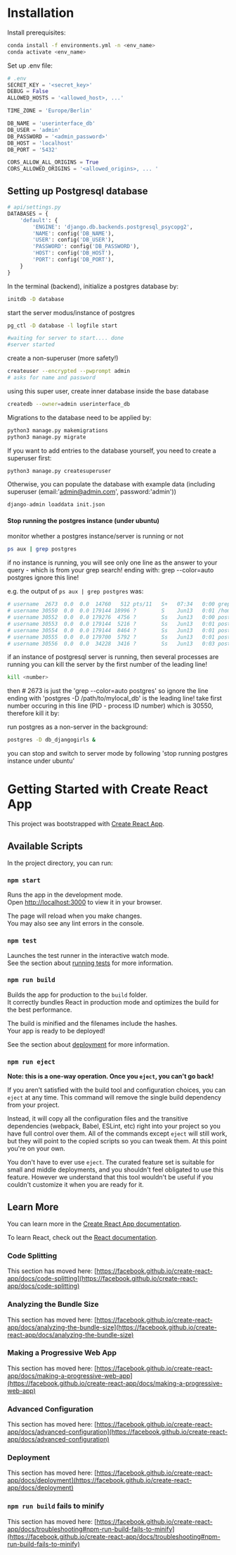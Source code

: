 # Installation
Install prerequisites:
```bash
conda install -f environments.yml -n <env_name>
conda activate <env_name>
```
Set up .env file:
```python
# .env
SECRET_KEY = '<secret_key>'
DEBUG = False
ALLOWED_HOSTS = '<allowed_host>, ...'

TIME_ZONE = 'Europe/Berlin'

DB_NAME = 'userinterface_db'
DB_USER = 'admin'
DB_PASSWORD = '<admin_password>'
DB_HOST = 'localhost'
DB_PORT = '5432'

CORS_ALLOW_ALL_ORIGINS = True
CORS_ALLOWED_ORIGINS = '<allowed_origins>, ... '
```

## Setting up Postgresql database

````python
# api/settings.py
DATABASES = {
    'default': {
        'ENGINE': 'django.db.backends.postgresql_psycopg2',
        'NAME': config('DB_NAME'),
        'USER': config('DB_USER'),
        'PASSWORD': config('DB_PASSWORD'),
        'HOST': config('DB_HOST'),
        'PORT': config('DB_PORT'),
    }
}
````

In the terminal (backend), initialize a postgres database by:
````bash
initdb -D database
````

start the server modus/instance of postgres

````bash
pg_ctl -D database -l logfile start

#waiting for server to start.... done
#server started
````

create a non-superuser (more safety!)

````bash
createuser --encrypted --pwprompt admin
# asks for name and password
````

using this super user, create inner database inside the base database

````bash
createdb --owner=admin userinterface_db
````
Migrations to the database need to be applied by:
```python
python3 manage.py makemigrations
python3 manage.py migrate
```
If you want to add entries to the database yourself, you need to create a superuser first:
```python
python3 manage.py createsuperuser
```
Otherwise, you can populate the database with example data (including superuser (email:'admin@admin.com', password:'admin'))
```python
django-admin loaddata init.json
```

#### Stop running the postgres instance (under ubuntu)

monitor whether a postgres instance/server is running or not
````bash
ps aux | grep postgres
````
if no instance is running, you will see only one line as the answer to your query - which is from your grep search!
ending with: grep --color=auto postgres
ignore this line!

e.g. the output of `ps aux | grep postgres` was:
````bash
# username  2673  0.0  0.0  14760   512 pts/11   S+   07:34   0:00 grep --color=auto postgres
# username 30550  0.0  0.0 179144 18996 ?        S    Jun13   0:01 /home/username/miniconda3/envs/django/bin/postgres -D mylocal_db
# username 30552  0.0  0.0 179276  4756 ?        Ss   Jun13   0:00 postgres: checkpointer process   
# username 30553  0.0  0.0 179144  5216 ?        Ss   Jun13   0:01 postgres: writer process   
# username 30554  0.0  0.0 179144  8464 ?        Ss   Jun13   0:01 postgres: wal writer process   
# username 30555  0.0  0.0 179700  5792 ?        Ss   Jun13   0:01 postgres: autovacuum launcher process   
# username 30556  0.0  0.0  34228  3416 ?        Ss   Jun13   0:03 postgres: stats collector process  
````

if an instance of postgresql server is running, then several processes are running
you can kill the server by the first number of the leading line!

````bash
kill <number>
````

then # 2673 is just the 'grep --color=auto postgres' so ignore
the line ending with 'postgres -D /path/to/mylocal_db' is the leading line!
take first number occuring in this line (PID - process ID number) which is 30550, therefore kill it by:



run postgres as a non-server in the background:
````bash
postgres -D db_djangogirls & 
````

you can stop and switch to server mode by following 'stop running postgres instance under ubuntu'


# Getting Started with Create React App

This project was bootstrapped with [Create React App](https://github.com/facebook/create-react-app).

## Available Scripts

In the project directory, you can run:

### `npm start`

Runs the app in the development mode.\
Open [http://localhost:3000](http://localhost:3000) to view it in your browser.

The page will reload when you make changes.\
You may also see any lint errors in the console.

### `npm test`

Launches the test runner in the interactive watch mode.\
See the section about [running tests](https://facebook.github.io/create-react-app/docs/running-tests) for more information.

### `npm run build`

Builds the app for production to the `build` folder.\
It correctly bundles React in production mode and optimizes the build for the best performance.

The build is minified and the filenames include the hashes.\
Your app is ready to be deployed!

See the section about [deployment](https://facebook.github.io/create-react-app/docs/deployment) for more information.

### `npm run eject`

**Note: this is a one-way operation. Once you `eject`, you can't go back!**

If you aren't satisfied with the build tool and configuration choices, you can `eject` at any time. This command will remove the single build dependency from your project.

Instead, it will copy all the configuration files and the transitive dependencies (webpack, Babel, ESLint, etc) right into your project so you have full control over them. All of the commands except `eject` will still work, but they will point to the copied scripts so you can tweak them. At this point you're on your own.

You don't have to ever use `eject`. The curated feature set is suitable for small and middle deployments, and you shouldn't feel obligated to use this feature. However we understand that this tool wouldn't be useful if you couldn't customize it when you are ready for it.

## Learn More

You can learn more in the [Create React App documentation](https://facebook.github.io/create-react-app/docs/getting-started).

To learn React, check out the [React documentation](https://reactjs.org/).

### Code Splitting

This section has moved here: [https://facebook.github.io/create-react-app/docs/code-splitting](https://facebook.github.io/create-react-app/docs/code-splitting)

### Analyzing the Bundle Size

This section has moved here: [https://facebook.github.io/create-react-app/docs/analyzing-the-bundle-size](https://facebook.github.io/create-react-app/docs/analyzing-the-bundle-size)

### Making a Progressive Web App

This section has moved here: [https://facebook.github.io/create-react-app/docs/making-a-progressive-web-app](https://facebook.github.io/create-react-app/docs/making-a-progressive-web-app)

### Advanced Configuration

This section has moved here: [https://facebook.github.io/create-react-app/docs/advanced-configuration](https://facebook.github.io/create-react-app/docs/advanced-configuration)

### Deployment

This section has moved here: [https://facebook.github.io/create-react-app/docs/deployment](https://facebook.github.io/create-react-app/docs/deployment)

### `npm run build` fails to minify

This section has moved here: [https://facebook.github.io/create-react-app/docs/troubleshooting#npm-run-build-fails-to-minify](https://facebook.github.io/create-react-app/docs/troubleshooting#npm-run-build-fails-to-minify)
